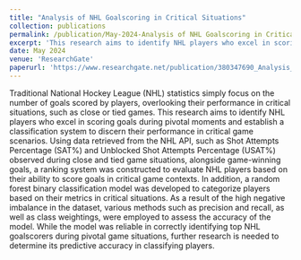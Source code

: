 ```yaml
---
title: "Analysis of NHL Goalscoring in Critical Situations"
collection: publications
permalink: /publication/May-2024-Analysis of NHL Goalscoring in Critical Situations
excerpt: 'This research aims to identify NHL players who excel in scoring goals during pivotal moments and establish a classification system to discern their performance in critical game scenarios.'
date: May 2024
venue: 'ResearchGate'
paperurl: 'https://www.researchgate.net/publication/380347690_Analysis_of_NHL_Goalscoring_in_Critical_Situations'
---
```


Traditional National Hockey League (NHL) statistics simply focus on the number of goals scored by players, overlooking their performance in critical situations, such as close or tied games. This research aims to identify NHL players who excel in scoring goals during pivotal moments and establish a classification system to discern their performance in critical game scenarios. Using data retrieved from the NHL API, such as Shot Attempts Percentage (SAT%) and Unblocked Shot Attempts Percentage (USAT%) observed during close and tied game situations, alongside game-winning goals, a ranking system was constructed to evaluate NHL players based on their ability to score goals in critical game contexts. In addition, a random forest binary classification model was developed to categorize players based on their metrics in critical situations. As a result of the high negative imbalance in the dataset, various methods such as precision and recall, as well as class weightings, were employed to assess the accuracy of the model. While the model was reliable in correctly identifying top NHL goalscorers during pivotal game situations, further research is needed to determine its predictive accuracy in classifying players.
